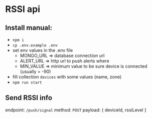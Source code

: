 # RSSI api

## Install manual:

- `npm i`
- `cp .env.example .env`
- set env values in the .env file
  - MONGO_URL => database connection url
  - ALERT_URL => http url to push alerts where
  - MIN_VALUE => minimum value to be sure device is connected (usually = -90)
- fill collection `devices` with some values (name, zone)
- `npm run start`

## Send RSSI info
endpoint: `/push/signal`
method: `POST`
payload: { deviceId, rssiLevel }
